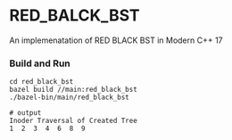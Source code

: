 # RED_BALCK_BST
An implemenatation of RED BLACK BST in Modern C++ 17

### Build and Run
```
cd red_black_bst
bazel build //main:red_black_bst
./bazel-bin/main/red_black_bst

# output 
Inoder Traversal of Created Tree
1  2  3  4  6  8  9  
```
